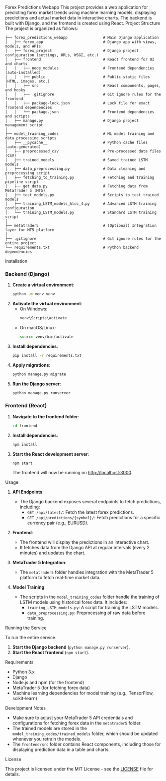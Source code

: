 Forex Predictions Webapp
This project provides a web application for predicting forex market trends using machine learning models, displaying predictions and actual market data in interactive charts. The backend is built with Django, and the frontend is created using React.
Project Structure
The project is organized as follows:

```
├── forex_predictions_webapp                # Main Django application
│   ├── forex_app                           # Django app with views, models, and APIs
│   ├── forex_project                       # Django project configuration (settings, URLs, WSGI, etc.)
│   ├── frontend                            # React frontend for UI and charts
│   │   ├── node_modules                    # Frontend dependencies (auto-installed)
│   │   ├── public                          # Public static files (HTML, images, etc.)
│   │   ├── src                             # React components, pages, and hooks
│   │   ├── .gitignore                      # Git ignore rules for the frontend
│   │   ├── package-lock.json               # Lock file for exact frontend dependencies
│   │   └── package.json                    # Frontend dependencies and scripts
│   ├── manage.py                           # Django project management script
│
├── model_training_codes                    # ML model training and data processing scripts
│   ├── __pycache__                         # Python cache files (auto-generated)
│   ├── preprocessed_csv                    # Pre-processed data files (CSV)
│   ├── trained_models                      # Saved trained LSTM models
│   ├── data_preprocessing.py               # Data cleaning and preprocessing script
│   ├── fetching_to_training.py             # Fetching and training pipeline script
│   ├── get_data.py                         # Fetching data from MetaTrader 5 (MT5)
│   ├── test_models.py                      # Scripts to test trained models
│   ├── training_LSTM_models_hlcc_4.py      # Advanced LSTM training configuration
│   └── training_LSTM_models.py             # Standard LSTM training script
│
├── metatrader5                             # (Optional) Integration layer for MT5 platform
│
├── .gitignore                              # Git ignore rules for the entire project
└── requirements.txt                        # Python backend dependencies
```


Installation
### Backend (Django)

1. **Create a virtual environment**:
   ```bash
   python -m venv venv
   ```
2. **Activate the virtual environment**:
   - On Windows:
     ```bash
     venv\Scripts\activate
     ```
   - On macOS/Linux:
     ```bash
     source venv/bin/activate
     ```
3. **Install dependencies**:
   ```bash
   pip install -r requirements.txt
   ```
4. **Apply migrations**:
   ```bash
   python manage.py migrate
   ```
5. **Run the Django server**:
   ```bash
   python manage.py runserver
   ```

### Frontend (React)

1. **Navigate to the frontend folder**:
   ```bash
   cd frontend
   ```
2. **Install dependencies**:
   ```bash
   npm install
   ```
3. **Start the React development server**:
   ```bash
   npm start
   ```
   The frontend will now be running on [http://localhost:3000](http://localhost:3000).

Usage

1. **API Endpoints**:
   - The Django backend exposes several endpoints to fetch predictions, including:
     - `GET /api/latest/`: Fetch the latest forex predictions.
     - `GET /api/predictions/{symbol}/`: Fetch predictions for a specific currency pair (e.g., EURUSD).


2. **Frontend**:
   - The frontend will display the predictions in an interactive chart.
   - It fetches data from the Django API at regular intervals (every 2 minutes) and updates the chart.


3. **MetaTrader 5 Integration**:
   - The `metatrader5` folder handles integration with the MetaTrader 5 platform to fetch real-time market data.


4. **Model Training**:
   - The scripts in the `model_training_codes` folder handle the training of LSTM models using historical forex data. It includes:
     - `training_LSTM_models.py`: A script for training the LSTM models.
     - `data_preprocessing.py`: Preprocessing of raw data before training.

Running the Service

To run the entire service:
1. **Start the Django backend** (`python manage.py runserver`).
2. **Start the React frontend** (`npm start`).

Requirements

- Python 3.x
- Django
- Node.js and npm (for the frontend)
- MetaTrader 5 (for fetching forex data)
- Machine learning dependencies for model training (e.g., TensorFlow, scikit-learn)

Development Notes

- Make sure to adjust your MetaTrader 5 API credentials and configurations for fetching forex data in the `metatrader5` folder.
- The trained models are stored in the `model_training_codes/trained_models` folder, which should be updated whenever you retrain the models.
- The `frontend/src` folder contains React components, including those for displaying prediction data in a table and charts.

License

This project is licensed under the MIT License - see the [LICENSE](LICENSE) file for details.


